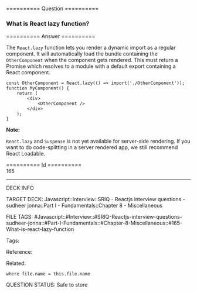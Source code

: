 ========== Question ==========  

### What is React lazy function?  

========== Answer ==========  

The `React.lazy` function lets you render a dynamic import as a regular component. It will automatically load the bundle containing the `OtherComponent` when the component gets rendered. This must return a Promise which resolves to a module with a default export containing a React component.

<!-- codeblock-start -->
<pre><code class="hljs language-jsx"><span class="hljs-keyword">const</span> <span class="hljs-title class_">OtherComponent</span> = <span class="hljs-title class_">React</span>.<span class="hljs-title function_">lazy</span>(<span class="hljs-function">() =></span> <span class="hljs-keyword">import</span>(<span class="hljs-string">'./OtherComponent'</span>));
<span class="hljs-keyword">function</span> <span class="hljs-title function_">MyComponent</span>(<span class="hljs-params"></span>) {
    <span class="hljs-keyword">return</span> (
        <span class="xml"><span class="hljs-tag">&#x3C;<span class="hljs-name">div</span>></span>
            <span class="hljs-tag">&#x3C;<span class="hljs-name">OtherComponent</span> /></span>
        <span class="hljs-tag">&#x3C;/<span class="hljs-name">div</span>></span></span>
    );
}
</code></pre>
<!-- codeblock-end -->

**Note:**

`React.lazy` and `Suspense` is not yet available for server-side rendering. If you want to do code-splitting in a server rendered app, we still recommend React Loadable.

========== Id ==========  
165

---

DECK INFO

TARGET DECK: Javascript::Interview::SRIQ - Reactjs interview questions - sudheer jonna::Part I - Fundamentals::Chapter 8 - Miscellaneous

FILE TAGS: #Javascript::#Interview::#SRIQ-Reactjs-interview-questions-sudheer-jonna::#Part-I-Fundamentals::#Chapter-8-Miscellaneous::#165-What-is-react-lazy-function

Tags:

Reference:

Related:

```dataview
where file.name = this.file.name
```
QUESTION STATUS: Safe to store
